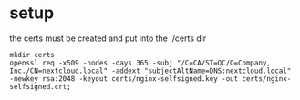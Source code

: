 # setup
the certs must be created and put into the ./certs dir

```
mkdir certs
openssl req -x509 -nodes -days 365 -subj "/C=CA/ST=QC/O=Company, Inc./CN=nextcloud.local" -addext "subjectAltName=DNS:nextcloud.local" -newkey rsa:2048 -keyout certs/nginx-selfsigned.key -out certs/nginx-selfsigned.crt;
```
